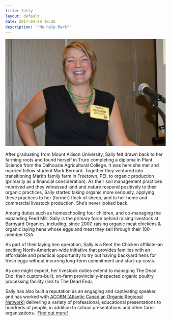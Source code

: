 ```yaml
---
title: Sally
layout: default
date: 2017-04-20 16:26
description: '"Me help Mark"'
---
```

<img class="image left" src="/images/speaking-sally.jpg">

After graduating from Mount Allison University, Sally felt drawn back to her farming roots and found herself in Truro completing a diploma in Plant Science from the Dalhousie Agricultural College.  It was here she met and married fellow student Mark Bernard.  Together they ventured into transitioning Mark’s family farm in Freetown, PEI, to organic production (primarily as a financial consideration).  As their soil management practices improved and they witnessed land and nature respond positively to their organic practices, Sally started taking organic more seriously, applying these practices to her (former) flock of sheep, and to her home and commercial livestock production. She’s never looked back.

Among duties such as homeschooling four children, and co-managing the expanding Feed Mill, Sally is the primary force behind raising livestock at Barnyard Organics, including, since 2007, raising organic meat chickens & organic laying hens whose eggs and meat they sell through their 100-member CSA.

As part of their laying hen operation, Sally is a Rent the Chicken affiliate–an exciting North-American-wide initiative that provides families with an affordable and practical opportunity to try out having backyard hens for fresh eggs without incurring long-term commitment and start-up costs.

As one might expect, her livestock duties extend to managing The Dead End:  their custom-built, on-farm provincially-inspected organic poultry processing facility (link to The Dead End).

Sally has also built a reputation as an engaging and captivating speaker, and has worked with [ACORN (Atlantic Canadian Organic Regional Network)](acornorganic.org) delivering a variety of professional, educational presentations to hundreds of people, in addition to school presentations and other farm organizations.  [Find out more!](https://barnyardorganics.com/public-speaking-workshops/)
